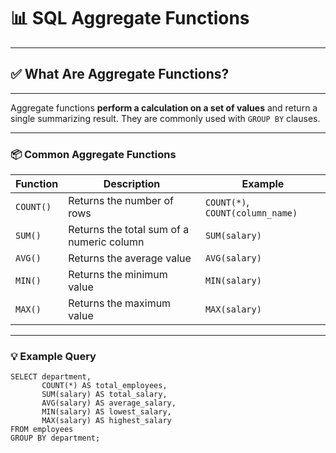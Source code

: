 # 📊 SQL Aggregate Functions

---
## ✅ What Are Aggregate Functions?

---
Aggregate functions **perform a calculation on a set of values** and return a single summarizing result. They are commonly used with `GROUP BY` clauses.

---

### 📦 Common Aggregate Functions

| Function   | Description                                | Example                            |
|------------|--------------------------------------------|------------------------------------|
| `COUNT()`  | Returns the number of rows                 | `COUNT(*)`, `COUNT(column_name)`   |
| `SUM()`    | Returns the total sum of a numeric column  | `SUM(salary)`                      |
| `AVG()`    | Returns the average value                  | `AVG(salary)`                      |
| `MIN()`    | Returns the minimum value                  | `MIN(salary)`                      |
| `MAX()`    | Returns the maximum value                  | `MAX(salary)`                      |

---

### 💡 Example Query

```roomsql
SELECT department,
       COUNT(*) AS total_employees,
       SUM(salary) AS total_salary,
       AVG(salary) AS average_salary,
       MIN(salary) AS lowest_salary,
       MAX(salary) AS highest_salary
FROM employees
GROUP BY department;
```